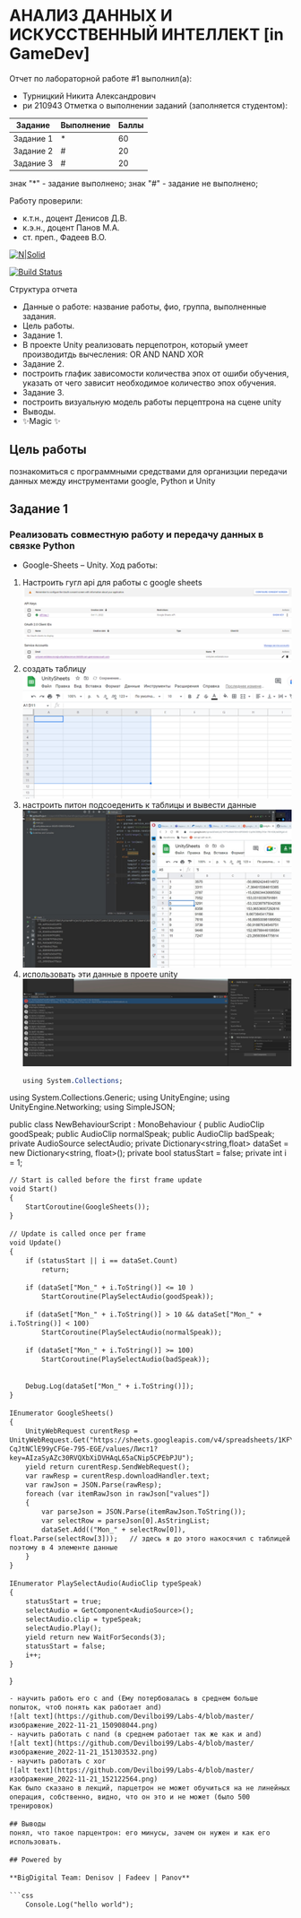 # АНАЛИЗ ДАННЫХ И ИСКУССТВЕННЫЙ ИНТЕЛЛЕКТ [in GameDev]
Отчет по лабораторной работе #1 выполнил(а):
- Турницкий Никита Александрович
- ри 210943
Отметка о выполнении заданий (заполняется студентом):

| Задание | Выполнение | Баллы |
| ------ | ------ | ------ |
| Задание 1 | * | 60 |
| Задание 2 | # | 20 |
| Задание 3 | # | 20 |

знак "*" - задание выполнено; знак "#" - задание не выполнено;

Работу проверили:
- к.т.н., доцент Денисов Д.В.
- к.э.н., доцент Панов М.А.
- ст. преп., Фадеев В.О.

[![N|Solid](https://cldup.com/dTxpPi9lDf.thumb.png)](https://nodesource.com/products/nsolid)

[![Build Status](https://travis-ci.org/joemccann/dillinger.svg?branch=master)](https://travis-ci.org/joemccann/dillinger)

Структура отчета

- Данные о работе: название работы, фио, группа, выполненные задания.
- Цель работы. 
- Задание 1.
- В проекте Unity реализовать перцепотрон, который умеет производитдь вычесления:
    OR
    AND
    NAND
    XOR
- Задание 2.
- построить глафик зависомости количества эпох от ошиби обучения, указать от чего зависит необходимое количество эпох   обучения. 
- Задание 3.
- построить визуальную модель работы перцептрона на сцене unity 
- Выводы.
- ✨Magic ✨

## Цель работы
познакомиться с программными средствами для организции
передачи данных между инструментами google, Python и Unity

## Задание 1
### Реализовать совместную работу и передачу данных в связке Python
- Google-Sheets – Unity.
Ход работы:
1. Настроить гугл api для работы с google sheets
  ![alt text](https://github.com/Devilboi99/Labs-2/blob/master/изображение_2022-11-22_143024041.png)
2. создать таблицу 
   ![alt text](https://github.com/Devilboi99/Labs-2/blob/master/изображение_2022-11-22_143217457.png)
3. настроить питон подсоеденить к таблицы и вывести данные
    ![alt text](https://github.com/Devilboi99/Labs-2/blob/master/работа%20в%20python%20and%20google%20sheetsjpg.jpg)
4. использовать эти данные в проете unity
     ![alt text](https://github.com/Devilboi99/Labs-2/blob/master/Unity%20работа%20голоса.jpg)
     ```css
    using System.Collections;
using System.Collections.Generic;
using UnityEngine;
using UnityEngine.Networking;
using SimpleJSON;

public class NewBehaviourScript : MonoBehaviour
{
    public AudioClip goodSpeak;
    public AudioClip normalSpeak;
    public AudioClip badSpeak;
    private AudioSource selectAudio;
    private Dictionary<string,float> dataSet = new Dictionary<string, float>();
    private bool statusStart = false;
    private int i = 1;

    // Start is called before the first frame update
    void Start()
    {
        StartCoroutine(GoogleSheets());
    }

    // Update is called once per frame
    void Update()
    {
        if (statusStart || i == dataSet.Count)
            return;
        
        if (dataSet["Mon_" + i.ToString()] <= 10 )
            StartCoroutine(PlaySelectAudio(goodSpeak));
        
        if (dataSet["Mon_" + i.ToString()] > 10 && dataSet["Mon_" + i.ToString()] < 100)
            StartCoroutine(PlaySelectAudio(normalSpeak));
        
        if (dataSet["Mon_" + i.ToString()] >= 100)
            StartCoroutine(PlaySelectAudio(badSpeak));
        
        
        Debug.Log(dataSet["Mon_" + i.ToString()]);
    }

    IEnumerator GoogleSheets()
    {
        UnityWebRequest curentResp = UnityWebRequest.Get("https://sheets.googleapis.com/v4/spreadsheets/1KFYtu94ek1KHm5P0GMD-CqJtNClE99yCFGe-795-EGE/values/Лист1?key=AIzaSyAZc30RVQXbXiDVHAqL65aCNip5CPEbPJU");
        yield return curentResp.SendWebRequest();
        var rawResp = curentResp.downloadHandler.text;
        var rawJson = JSON.Parse(rawResp);
        foreach (var itemRawJson in rawJson["values"])
        {
            var parseJson = JSON.Parse(itemRawJson.ToString());
            var selectRow = parseJson[0].AsStringList;
            dataSet.Add(("Mon_" + selectRow[0]), float.Parse(selectRow[3]));   // здесь я до этого накосячил с таблицей поэтому в 4 элементе данные
        }
    }

    IEnumerator PlaySelectAudio(AudioClip typeSpeak)
    {
        statusStart = true;
        selectAudio = GetComponent<AudioSource>();
        selectAudio.clip = typeSpeak;
        selectAudio.Play();
        yield return new WaitForSeconds(3);
        statusStart = false;
        i++;
    }
}

```
- научить работь его с and (Ему потербовалась в среднем больше попыток, чтоб понять как работает and)
![alt text](https://github.com/Devilboi99/Labs-4/blob/master/изображение_2022-11-21_150908044.png)
- научить работать с nand (в среднем работает так же как и and)
![alt text](https://github.com/Devilboi99/Labs-4/blob/master/изображение_2022-11-21_151303532.png)
- научить работать с xor 
![alt text](https://github.com/Devilboi99/Labs-4/blob/master/изображение_2022-11-21_152122564.png)
Как было сказано в лекций, парцетрон не может обучиться на не линейных операция, собственно, видно, что он это и не может (было 500 тренировок)

## Выводы
понял, что такое парцентрон: его минусы, зачем он нужен и как его использовать.

## Powered by

**BigDigital Team: Denisov | Fadeev | Panov**

```css
    Console.Log("hello world");
```
